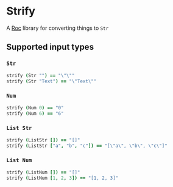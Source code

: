 # Strify

A [Roc](https://roc-lang.org) library for converting things to `Str`

## Supported input types

### `Str`

```coffee
strify (Str "") == "\"\""
strify (Str "Text") == "\"Text\""
```

### `Num`

```coffee
strify (Num 0) == "0"
strify (Num 6) == "6"
```

### `List Str`

```coffee
strify (ListStr []) == "[]"
strify (ListStr ["a", "b", "c"]) == "[\"a\", \"b\", \"c\"]"
```

### `List Num`

```coffee
strify (ListNum []) == "[]"
strify (ListNum [1, 2, 3]) == "[1, 2, 3]"
```
